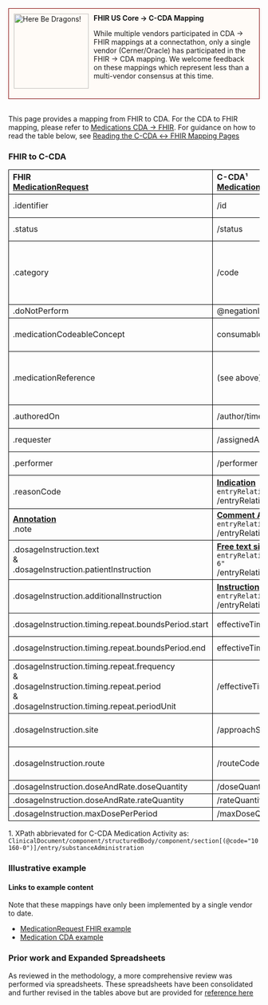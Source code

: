 <style>
td, th {
   border: 1px solid black!important;
}
</style>

<div style="border: 1px solid maroon; padding: 10px; background-color: #fffbf7; min-height: 160px;">
  <img src="assets/images/dragon.png" width="150" style="float:left; mix-blend-mode: multiply; margin-right: 10px;" title="Here Be Dragons!" height="150">
  <b>FHIR US Core → C-CDA Mapping</b>
  <p class="warning">
    While multiple vendors participated in CDA → FHIR mappings at a connectathon, only a single vendor (Cerner/Oracle) has participated in the FHIR → CDA mapping. We welcome feedback on these mappings which represent less than a multi-vendor consensus at this time.
  </p>
</div>
<br/>

This page provides a mapping from FHIR to CDA. For the CDA to FHIR mapping, please refer to [Medications CDA → FHIR](./CF-medications.html). For guidance on how to read the table below, see [Reading the C-CDA ↔ FHIR Mapping Pages](./mappingGuidance.html)

### FHIR to C-CDA

|FHIR<br>[MedicationRequest](http://hl7.org/fhir/us/core/StructureDefinition-us-core-medicationrequest.html)|C-CDA¹<br>[Medication Activity substanceAdministration](http://hl7.org/cda/stds/ccda/draft1/StructureDefinition-2.16.840.1.113883.10.20.22.4.16.html)|Transform Steps|
|:----|:----|:----|
|.identifier|/id|[CDA id ↔ FHIR identifier](mappingGuidance.html#cda-id--fhir-identifier)|
|.status|/status|[FHIR status → CDA statusCode](ConceptMap-FC-MedicationStatus.html)|
|.category|/code|[CDA coding ↔ FHIR CodeableConcept](mappingGuidance.html#cda-coding--fhir-codeableconcept)<br/>code is not generally used in CDA|
|.doNotPerform|@negationInd||
|.medicationCodeableConcept|consumable/manufacturedProduct/manufacturedMaterial/code|[CDA coding ↔ FHIR CodeableConcept](mappingGuidance.html#cda-coding--fhir-codeableconcept)|
|.medicationReference|(see above)|CDA embeds medication codes directly inside medication activity|
|.authoredOn|/author/time|[CDA ↔ FHIR Time/Dates](mappingGuidance.html#cda--fhir-timedates)|
|.requester|/assignedAuthor|[CDA ↔ FHIR Provenance](mappingGuidance.html#cda--fhir-provenance)|
|.performer|/performer|[CDA ↔ FHIR Provenance](mappingGuidance.html#cda--fhir-provenance)|
|.reasonCode|**[Indication](http://hl7.org/cda/stds/ccda/draft1/StructureDefinition-2.16.840.1.113883.10.20.22.4.19.html)**<br/>```entryRelationship@typeCode="RSON"```<br/>/entryRelationship/observation/value|[CDA coding ↔ FHIR CodeableConcept](mappingGuidance.html#cda-coding--fhir-codeableconcept)|
|**[Annotation](https://hl7.org/fhir/datatypes.html#Annotation)**<br/>.note|**[Comment Activity](http://hl7.org/cda/stds/ccda/draft1/StructureDefinition-2.16.840.1.113883.10.20.22.4.64.html)**<br/>```entryRelationship/act/code@code="48767-8"```<br/>/entryRelationship/act/text||
|.dosageInstruction.text<br/>&<br/>.dosageInstruction.patientInstruction|**[Free text sig](http://hl7.org/cda/stds/ccda/draft1/StructureDefinition-2.16.840.1.113883.10.20.22.4.147.html)**<br/>```entryRelationship/substanceAdministration/code@code="76662-6"```<br/>/entryRelationship/substanceAdministration/text||
|.dosageInstruction.additionalInstruction|**[Instruction](http://hl7.org/cda/stds/ccda/draft1/StructureDefinition-2.16.840.1.113883.10.20.22.4.20.html)**<br/>```entryRelationship@typeCode="SUBJ"```<br/>/entryRelationship/act/code|[CDA coding ↔ FHIR CodeableConcept](mappingGuidance.html#cda-coding--fhir-codeableconcept)|
|.dosageInstruction.timing.repeat.boundsPeriod.start|effectiveTime[0]/low|[CDA ↔ FHIR Time/Dates](mappingGuidance.html#cda--fhir-timedates)|
|.dosageInstruction.timing.repeat.boundsPeriod.end|effectiveTime[0]/high|[CDA ↔ FHIR Time/Dates](mappingGuidance.html#cda--fhir-timedates)|
|.dosageInstruction.timing.repeat.frequency<br/>&<br/>.dosageInstruction.timing.repeat.period<br/>&<br/>.dosageInstruction.timing.repeat.periodUnit<br/>|/effectiveTime[1]|This can be complex|
|.dosageInstruction.site|/approachSiteCode|[CDA coding ↔ FHIR CodeableConcept](mappingGuidance.html#cda-coding--fhir-codeableconcept)|
|.dosageInstruction.route|/routeCode|[CDA coding ↔ FHIR CodeableConcept](mappingGuidance.html#cda-coding--fhir-codeableconcept)|
|.dosageInstruction.doseAndRate.doseQuantity|/doseQuantity||
|.dosageInstruction.doseAndRate.rateQuantity|/rateQuantity||
|.dosageInstruction.maxDosePerPeriod|/maxDoseQuantity||

1\. XPath abbrievated for C-CDA Medication Activity as: <br/> ```ClinicalDocument/component/structuredBody/component/section[(@code="10160-0")]/entry/substanceAdministration```

### Illustrative example

#### Links to example content

Note that these mappings have only been implemented by a single vendor to date. 
* [MedicationRequest FHIR example](./MedicationRequest-FC-medication.html)
* [Medication CDA example](./Binary-FC-medication.html)

### Prior work and Expanded Spreadsheets

As reviewed in the methodology, a more comprehensive review was performed via spreadsheets. These spreadsheets have been consolidated and further revised in the tables above but are provided for [reference here](https://github.com/HL7/ccda-on-fhir/blob/Feb2023/mappings/FC/FHIR-CCDA%20MedicationRequest.csv)